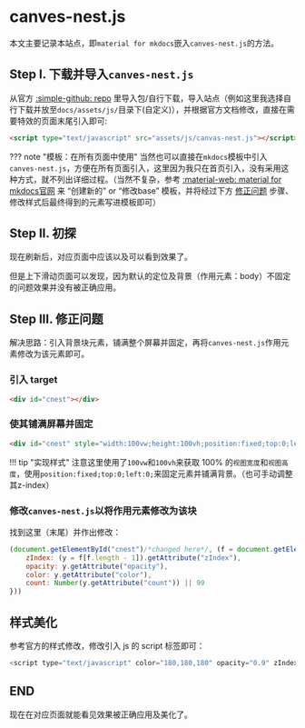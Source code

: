 # canves-nest.js

本文主要记录本站点，即`material for mkdocs`嵌入`canves-nest.js`的方法。

## Step I. 下载并导入`canves-nest.js`

从官方 [:simple-github: repo](https://github.com/hustcc/canvas-nest.js) 里导入包/自行下载，导入站点（例如这里我选择自行下载并放至`docs/assets/js/`目录下(自定义)），并根据官方文档修改，直接在需要特效的页面末尾引入即可:

```html
<script type="text/javascript" src="assets/js/canvas-nest.js"></script>
```

??? note "模板：在所有页面中使用"
    当然也可以直接在`mkdocs`模板中引入`canves-nest.js`，方便在所有页面引入，这里因为我只在首页引入，没有采用这种方式，就不列出详细过程。（当然不复杂，参考 [:material-web: material for mkdocs官网](https://squidfunk.github.io/mkdocs-material/reference/?h=template#customization) 来 “创建新的” or “修改base” 模板，并将经过下方 [修正问题](#step-iii) 步骤、修改样式后最终得到的元素写进模板即可）

## Step II. 初探

现在刷新后，对应页面中应该以及可以看到效果了。

但是上下滑动页面可以发现，因为默认的定位及背景（作用元素：body）不固定的问题效果并没有被正确应用。

## Step III. 修正问题

解决思路：引入背景块元素，铺满整个屏幕并固定，再将`canves-nest.js`作用元素修改为该元素即可。

### 引入 target

```html
<div id="cnest"></div>
```

### 使其铺满屏幕并固定

```html
<div id="cnest" style="width:100vw;height:100vh;position:fixed;top:0;left:0;"></div>
```

!!! tip "实现样式"
    注意这里使用了`100vw`和`100vh`来获取 100% 的`视图宽度`和`视图高度`，使用`position:fixed;top:0;left:0;`来固定元素并铺满背景。（也可手动调整其z-index）



### 修改`canves-nest.js`以将作用元素修改为该块

找到这里（末尾）并作出修改：
```js hl_lines="1"
(document.getElementById("cnest")/*changed here*/, (f = document.getElementsByTagName("script"), {
    zIndex: (y = f[f.length - 1]).getAttribute("zIndex"),
    opacity: y.getAttribute("opacity"),
    color: y.getAttribute("color"),
    count: Number(y.getAttribute("count")) || 99
}))
```

## 样式美化

参考官方的样式修改，修改引入 js 的 script 标签即可：

```js
<script type="text/javascript" color="180,180,180" opacity="0.9" zIndex="-2" count="99" src="assets/js/canvas-nest.js"></script>
```

## END

现在在对应页面就能看见效果被正确应用及美化了。